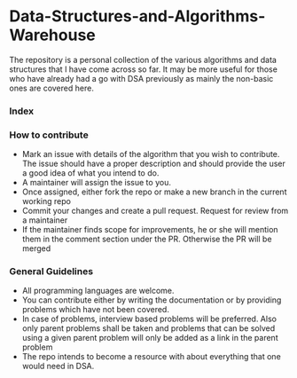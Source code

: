 # Data-Structures-and-Algorithms-Warehouse
The repository is a personal collection of the various algorithms and data structures that I have come across so far. It may be more useful for those who have already had a go with DSA previously as mainly the non-basic ones are covered here.

### Index

### How to contribute
- Mark an issue with details of the algorithm that you wish to contribute. The issue should have a proper description and should provide the user a good idea of what you intend to do.
- A maintainer will assign the issue to you.
- Once assigned, either fork the repo or make a new branch in the current working repo
- Commit your changes and create a pull request. Request for review from a maintainer
- If the maintainer finds scope for improvements, he or she will mention them in the comment section under the PR. Otherwise the PR will be merged

### General Guidelines
- All programming languages are welcome.
- You can contribute either by writing the documentation or by providing problems which have not been covered.
- In case of problems, interview based problems will be preferred. Also only parent problems shall be taken and problems that can be solved using a given parent problem will only be added as a link in the parent problem
- The repo intends to become a resource with about everything that one would need in DSA.

